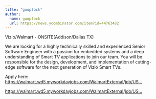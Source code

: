 ```yaml
---
title: "gwoplock"
author:
  name: gwoplock
  url: https://news.ycombinator.com/item?id=44763482
---
```

Vizio&#x2F;Walmart - ONSITE(Addison&#x2F;Dallas TX)

We are looking for a highly technically skilled and experienced Senior Software Engineer with a passion for embedded systems and a deep understanding of Smart TV applications to join our team. You will be responsible for the design, development, and implementation of cutting-edge software for the next generation of Vizio Smart TVs.

Apply here:
<a href="https:&#x2F;&#x2F;walmart.wd5.myworkdayjobs.com&#x2F;WalmartExternal&#x2F;job&#x2F;USA-VIZIO-SERVICES-DALLAS-TX-DALLAS-Home-Office&#x2F;XMLNAME--USA--Software-Engineer-III_R-2158796" rel="nofollow">https:&#x2F;&#x2F;walmart.wd5.myworkdayjobs.com&#x2F;WalmartExternal&#x2F;job&#x2F;US...</a>

<a href="https:&#x2F;&#x2F;walmart.wd5.myworkdayjobs.com&#x2F;WalmartExternal&#x2F;job&#x2F;USA-VIZIO-SERVICES-DALLAS-TX-DALLAS-Home-Office&#x2F;XMLNAME--USA--Senior--Software-Engineer_R-2243824" rel="nofollow">https:&#x2F;&#x2F;walmart.wd5.myworkdayjobs.com&#x2F;WalmartExternal&#x2F;job&#x2F;US...</a>
<JobApplication />
